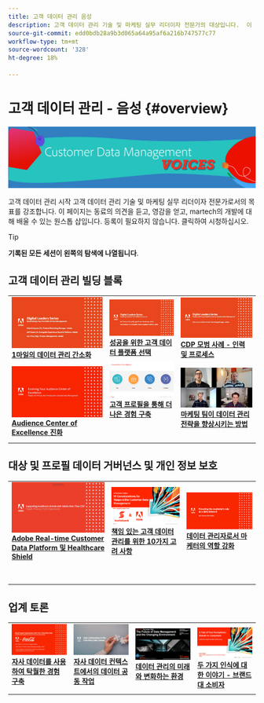 ```yaml
---
title: 고객 데이터 관리 음성
description: 고객 데이터 관리 기술 및 마케팅 실무 리더이자 전문가의 대상입니다.  이 페이지는 동료의 의견을 듣고, 영감을 얻고, martech의 개발에 대해 배울 수 있는 원스톱 샵입니다.
source-git-commit: edd0bdb28a9b3d065a64a95af6a216b747577c77
workflow-type: tm+mt
source-wordcount: '328'
ht-degree: 18%

---
```


# 고객 데이터 관리 - 음성 {#overview}

<img alt="고객 데이터 관리 음성" src="./assets/cdp-voices-banner.png" />

고객 데이터 관리 시작 고객 데이터 관리 기술 및 마케팅 실무 리더이자 전문가로서의 목표를 강조합니다. 이 페이지는 동료의 의견을 듣고, 영감을 얻고, martech의 개발에 대해 배울 수 있는 원스톱 샵입니다. 등록이 필요하지 않습니다. 클릭하여 시청하십시오.

>[!TIP]
>
>**기록된 모든 세션이 왼쪽의 탐색에 나열됩니다**.

## 고객 데이터 관리 빌딩 블록

<table>
  <tr>
   <td>
      <a href="./cdm/first-mile.md">
      <img alt="1마일의 데이터 관리 간소화" src="./assets/first-mile.png"/>
      </a>
      <div>
         <a href="./cdm/first-mile.md"><strong>1마일의 데이터 관리 간소화</strong></a>
         <br/>
      </div>
   </td>
   <td>
      <a href="./cdm/cdp-success.md">
      <img alt="성공을 위한 고객 데이터 플랫폼 선택" src="./assets/cdp-success.png"/>
      </a>
      <div>
         <a href="./cdm/cdp-success.md"><strong>성공을 위한 고객 데이터 플랫폼 선택</strong></a>
         <br/>
      </div>
    </td>
    <td>
      <a href="./cdm/people-and-process.md">
      <img alt="사람 및 프로세스" src="./assets/people-and-process.png"/>
      </a>
      <div>
         <a href="./cdm/people-and-process.md"><strong>CDP 모범 사례 - 인력 및 프로세스</strong></a>
         <br/>
      </div>
    </td>
   </tr>
   <tr> 
   <td>
      <a href="./cdm/evolving-your-audience-center-of-excellence.md">
      <img alt="Audience Center of Excellence 진화" src="./assets/evolving-your-audience-center-of-excellence.png"/>
      </a>
      <div>
         <a href="./cdm/evolving-your-audience-center-of-excellence.md"><strong>Audience Center of Excellence 진화</strong></a>
         <br/>
      </div>
    </td>
   <td>
      <a href="./cdm/building-better-experiences-with-customer-profiles.md">
      <img alt="고객 프로필을 통해 더 나은 경험 구축" src="./assets/building-better-experiences-with-customer-profiles.png"/>
      </a>
      <div>
         <a href="./cdm/building-better-experiences-with-customer-profiles.md"><strong>고객 프로필을 통해 더 나은 경험 구축</strong></a>
      </div>
      <p>
        <br/>
    </td>
   <td>
      <a href="./cdm/how-marketing-teams-are-improving-data-management-strategies.md">
      <img alt="마케팅 팀이 데이터 관리 전략을 향상시키는 방법" src="./assets/how-marketing-teams-are-improving-data-management-strategies.png"/>
      </a>
      <div>
         <a href="./cdm/how-marketing-teams-are-improving-data-management-strategies.md"><strong>마케팅 팀이 데이터 관리 전략을 향상시키는 방법</strong></a>
      </div>
      <p>
      </p>
    </td>
  </tr>
</table>

## 대상 및 프로필 데이터 거버넌스 및 개인 정보 보호

<table>
  <tr>
   <td>
      <a href="./governance/healthcare-shield.md">
      <img alt="Adobe Real-time Customer Data Platform 및 Healthcare Shield" src="./assets/healthcare-shield.png"/>
      </a>
      <div>
         <a href="./governance/healthcare-shield.md"><strong>Adobe Real-time Customer Data Platform 및 Healthcare Shield</strong></a>
         <br/>
      </div>
      <p>
        <br/>
   </td> 
   <td>
      <a href="https://experienceleague.adobe.com/docs/platform-learn/tutorials/privacy/ten-considerations-for-responsible-customer-data-management.html">
      <img alt="책임 있는 고객 데이터 관리를 위한 10가지 고려 사항" src="./assets/ten-considerations-for-responsible-customer-data-management.png"/>
      </a>
      <div>
         <a href="https://experienceleague.adobe.com/docs/platform-learn/tutorials/privacy/ten-considerations-for-responsible-customer-data-management.html"><strong>책임 있는 고객 데이터 관리를 위한 10가지 고려 사항</strong></a>
         <br/>
      </div>
      <p>
        <br/>
    </td>
    <td>
      <a href="https://experienceleague.adobe.com/docs/platform-learn/tutorials/privacy/elevating-the-marketers-role-as-a-data-steward.html">
      <img alt="데이터 관리자로서 마케터의 역할 강화" src="./assets/elevating-the-marketers-role-as-a-data-steward.png"/>
      </a>
      <div>
         <a href="https://experienceleague.adobe.com/docs/platform-learn/tutorials/privacy/elevating-the-marketers-role-as-a-data-steward.html"><strong>데이터 관리자로서 마케터의 역할 강화</strong></a>
         <br/>
      </div>
      <p>
        <br/>
       </p>
    </td>
  </tr>
</table>

## 업계 토론

<table>
  <tr>
     <td>
      <a href="./industry/build-superb-experiences-with-your-first-party-data.md">
      <img alt="자사 데이터를 사용하여 탁월한 경험 구축" src="./assets/build-superb-experiences-with-your-first-party-data.png"/>
      </a>
      <div>
         <a href="./industry/build-superb-experiences-with-your-first-party-data.md"><strong>자사 데이터를 사용하여 탁월한 경험 구축</strong></a>
      </div>
      <p>
      </p>
    </td>
     <td>
      <a href="./industry/data-collaboration-in-the-first-party-data-context.md">
      <img alt="자사 데이터 컨텍스트에서의 데이터 공동 작업" src="./assets/data-collaboration-in-the-first-party-data-context.png"/>
      </a>
      <div>
         <a href="./industry/data-collaboration-in-the-first-party-data-context.md"><strong>자사 데이터 컨텍스트에서의 데이터 공동 작업</strong></a>
      </div>
      <p>
      </p>
    </td>
     <td>
      <a href="./industry/the-future-of-data-management-and-the-changing-environment.md">
      <img alt="데이터 관리의 미래와 변화하는 환경" src="./assets/the-future-of-data-management-and-the-changing-environment.png"/>
      </a>
      <div>
         <a href="./industry/the-future-of-data-management-and-the-changing-environment.md"><strong>데이터 관리의 미래와 변화하는 환경</strong></a>
      </div>
      <p>
      </p>
    </td>
   <td>
      <a href="./industry/brands-vs-consumers.md">
      <img alt="두 가지 인식에 대한 이야기 - 브랜드 대 소비자" src="./assets/brands-vs-consumers.png"/>
      </a>
      <div>
         <a href="./industry/brands-vs-consumers.md"><strong>두 가지 인식에 대한 이야기 - 브랜드 대 소비자</strong></a>
         <br/>
      </div>
    </td>
  </tr>
</table>
